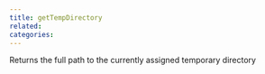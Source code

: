 ```yaml
---
title: getTempDirectory
related:
categories:
---
```


Returns the full path to the currently assigned temporary directory